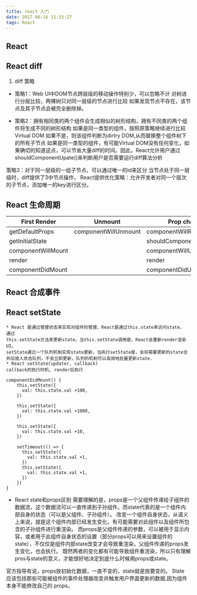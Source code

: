 ```yaml
---
title: react 入门
date: 2017-06-16 11:33:27
tags: React
---
```

## React 

## React diff
1. diff 策略
* 策略1：Web UI中DOM节点跨层级的移动操作特别少，可以忽略不计
 对树进行分层比较，两棵树只对同一层级的节点进行比较
 如果发现节点不存在，该节点及其子节点会被完全删除掉。

* 策略2：拥有相同类的两个组件会生成相似的树形结构，拥有不同类的两个组件将生成不同的树形结构
如果是同一类型的组件，按照原策略继续进行比较Virtual DOM
如果不是，则该组件判断为dirtry DOM,从而替换整个组件树下的所有子节点
如果是同一类型的组件，有可能Virtual DOM没有任何变化，如果确切的知道这点，可以节省大量diff的时间。因此，React允许用户通过shouldComponentUpate()来判断用户是否需要运行diff算法分析

策略3：对于同一层级的一组子节点，可以通过唯一的id来区分
当节点处于同一层级时，diff提供了3中节点操作，
React提供优化策略：允许开发者对同一个层次的子节点，添加唯一的key进行区分。


## React 生命周期
| First Render       | Unmount              | Prop change               | StateChange           |
|--------------------|----------------------|---------------------------|-----------------------|
| getDefaultProps    | componentWillUnmount | componentWillReceiveProps | shouldComponentUpdate |
| getInitialState    |                      | shouldComponentUpate      | componentWillUpdate   |
| componentWillMount |                      | componentWillUpdate       | render                |
| render             |                      | render                    | componentDidUpdate    |
| componentDidMount  |                      | componentDidUpdate        |                       |
## React 合成事件

## React setState
    * React 是通过管理状态来实现对组件的管理，React是通过this.state来访问state， 通过
    this.setState方法来更新state，当this.setState调用是，React会重新render渲染UI。
    setState通过一个队列机制实现state更新，当执行setState是，会将需要更新的state合并后放入状态队列，不会立即更新，队列的机制可以高效地批量更新state.
    * React setState(updater, callback)
    callback的执行时机, render后执行
```
componentDidMount() {
    this.setState({
      val: this.state.val +100,
    })

    this.setState({
      val: this.state.val +1000,
    })

    this.setState({
      val: this.state.val +10,
    })

    setTimeout(() => {
      this.setState({
        val: this.state.val +1,
      })
      this.setState({
        val: this.state.val +1,
      })
    })
}
```


* React state和props区别
需要理解的是，props是一个父组件传递给子组件的数据流，这个数据流可以一直传递到子孙组件。而state代表的是一个组件内部自身的状态（可以是父组件、子孙组件）。
改变一个组件自身状态，从语义上来说，就是这个组件内部已经发生变化，有可能需要对此组件以及组件所包含的子孙组件进行重渲染。
而props是父组件传递的参数，可以被用于显示内容，或者用于此组件自身状态的设置（部分props可以用来设置组件的state），不仅仅是组件内部state改变才会导致重渲染，父组件传递的props发生变化，也会执行。
既然两者的变化都有可能导致组件重渲染，所以只有理解pros与state的意义，才能很好地决定到底什么时候用props或state。

官方指导有说，props放初始化数据，一直不变的，state就是放要变的。
State 应该包括那些可能被组件的事件处理器改变并触发用户界面更新的数据,因为组件本身不能修改自己的 props。



